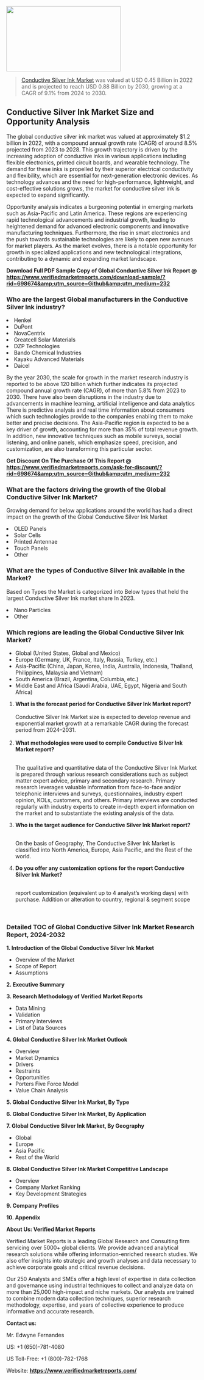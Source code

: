 <img src="https://ffe5etoiles.com/wp-content/uploads/2024/12/MST1-300x171.png" alt="" width="300" height="171" class="alignnone size-medium wp-image-20088" /><blockquote><p><p><a href="https://www.verifiedmarketreports.com/download-sample/?rid=698674&utm_source=Github&utm_medium=232" target="_blank">Conductive Silver Ink Market</a> was valued at USD 0.45 Billion in 2022 and is projected to reach USD 0.88 Billion by 2030, growing at a CAGR of 9.1% from 2024 to 2030.</p></blockquote><p><h2>Conductive Silver Ink Market Size and Opportunity Analysis</h2><p>The global conductive silver ink market was valued at approximately $1.2 billion in 2022, with a compound annual growth rate (CAGR) of around 8.5% projected from 2023 to 2028. This growth trajectory is driven by the increasing adoption of conductive inks in various applications including flexible electronics, printed circuit boards, and wearable technology. The demand for these inks is propelled by their superior electrical conductivity and flexibility, which are essential for next-generation electronic devices. As technology advances and the need for high-performance, lightweight, and cost-effective solutions grows, the market for conductive silver ink is expected to expand significantly.</p><p>Opportunity analysis indicates a burgeoning potential in emerging markets such as Asia-Pacific and Latin America. These regions are experiencing rapid technological advancements and industrial growth, leading to heightened demand for advanced electronic components and innovative manufacturing techniques. Furthermore, the rise in smart electronics and the push towards sustainable technologies are likely to open new avenues for market players. As the market evolves, there is a notable opportunity for growth in specialized applications and new technological integrations, contributing to a dynamic and expanding market landscape.</p></p><p class=""><strong>Download Full PDF Sample Copy of Global Conductive Silver Ink Report @ <a href="https://www.verifiedmarketreports.com/download-sample/?rid=698674&amp;utm_source=Github&amp;utm_medium=232" target="_blank">https://www.verifiedmarketreports.com/download-sample/?rid=698674&amp;utm_source=Github&amp;utm_medium=232</a></strong></p><h3 id="" class="">Who are the largest Global manufacturers in the Conductive Silver Ink industry?</h3><p><li>Henkel</li><li> DuPont</li><li> NovaCentrix</li><li> Greatcell Solar Materials</li><li> DZP Technologies</li><li> Bando Chemical Industries</li><li> Kayaku Advanced Materials</li><li> Daicel</li></p><div class=""><div class="" dir="" data-message-author-role="" data-message-id="" data-message-model-slug=""><div class=""><div class=""><div class=""><div class="" dir="" data-message-author-role="" data-message-id="" data-message-model-slug=""><div class=""><div class=""><p>By the year 2030, the scale for growth in the market research industry is reported to be above 120 billion which further indicates its projected compound annual growth rate (CAGR), of more than 5.8% from 2023 to 2030. There have also been disruptions in the industry due to advancements in machine learning, artificial intelligence and data analytics There is predictive analysis and real time information about consumers which such technologies provide to the companies enabling them to make better and precise decisions. The Asia-Pacific region is expected to be a key driver of growth, accounting for more than 35% of total revenue growth. In addition, new innovative techniques such as mobile surveys, social listening, and online panels, which emphasize speed, precision, and customization, are also transforming this particular sector.</p><p><strong>Get Discount On The Purchase Of This Report @&nbsp; <a href="https://www.verifiedmarketreports.com/ask-for-discount/?rid=698674&amp;utm_source=Github&amp;utm_medium=232" target="_blank">https://www.verifiedmarketreports.com/ask-for-discount/?rid=698674&amp;utm_source=Github&amp;utm_medium=232</a></strong></p></div></div></div></div></div></div></div></div><h3 id="" class="">What are the factors driving the growth of the Global Conductive Silver Ink Market?</h3><p id="" class="">Growing demand for below applications around the world has had a direct impact on the growth of the Global Conductive Silver Ink Market</p><p id="" class=""><li>OLED Panels</li><li> Solar Cells</li><li> Printed Antennae</li><li> Touch Panels</li><li> Other</li></p><h3 id="" class="">What are the types of Conductive Silver Ink available in the Market?</h3><p id="" class="">Based on Types the Market is categorized into Below types that held the largest Conductive Silver Ink market share In 2023.</p><p id="" class=""><li>Nano Particles</li><li> Other</li></p><h3 id="" class="">Which regions are leading the Global Conductive Silver Ink Market?</h3><ul><li>Global (United States, Global and Mexico)</li><li>Europe (Germany, UK, France, Italy, Russia, Turkey, etc.)</li><li>Asia-Pacific (China, Japan, Korea, India, Australia, Indonesia, Thailand, Philippines, Malaysia and Vietnam)</li><li>South America (Brazil, Argentina, Columbia, etc.)</li><li>Middle East and Africa (Saudi Arabia, UAE, Egypt, Nigeria and South Africa)</li></ul><p><ol><li><strong>What is the forecast period for Conductive Silver Ink Market report?<br /></strong><br /><span data-sheets-root="1" data-sheets-value="{&quot;1&quot;:2,&quot;2&quot;:&quot;XXXX size is expected to develop revenue and exponential market growth at a remarkable CAGR during the forecast period from 2024&ndash;2030.&quot;}" data-sheets-userformat="{&quot;2&quot;:12674,&quot;4&quot;:{&quot;1&quot;:2,&quot;2&quot;:16776960},&quot;10&quot;:2,&quot;11&quot;:0,&quot;15&quot;:&quot;Arial&quot;,&quot;16&quot;:12}">Conductive Silver Ink Market size is expected to develop revenue and exponential market growth at a remarkable CAGR during the forecast period from 2024&ndash;2031.</span><br /><br /></li><li><strong>What methodologies were used to compile Conductive Silver Ink Market report?<br /><br /></strong><p>The qualitative and quantitative data of the&nbsp;Conductive Silver Ink Market is prepared through various research considerations such as subject matter expert advice, primary and secondary research. Primary research leverages valuable information from face-to-face and/or telephonic interviews and surveys, questionnaires, industry expert opinion, KOLs, customers, and others. Primary interviews are conducted regularly with industry experts to create in-depth expert information on the market and to substantiate the existing analysis of the data.&nbsp;</p></li><li><strong>Who is the target audience for Conductive Silver Ink Market report?<br /><br /></strong><p>On the basis of Geography, The&nbsp;Conductive Silver Ink Market is classified into North America, Europe, Asia Pacific, and the Rest of the world.</p></li><li><strong>Do you offer any customization options for the report Conductive Silver Ink Market?<br /><br /></strong><p>report customization (equivalent up to 4 analyst&rsquo;s working days) with purchase. Addition or alteration to country, regional &amp; segment scope</p><p>&nbsp;</p></li></ol></p><h3 id="" class="">Detailed TOC of Global Conductive Silver Ink Market Research Report, 2024-2032</h3><p id="" class=""><strong>1. Introduction of the Global Conductive Silver Ink Market</strong></p><ul><li>Overview of the Market</li><li>Scope of Report</li><li>Assumptions</li></ul><p id="" class=""><strong>2. Executive Summary</strong></p><p id="" class=""><strong>3. Research Methodology of&nbsp;Verified Market Reports</strong></p><ul><li>Data Mining</li><li>Validation</li><li>Primary Interviews</li><li>List of Data Sources</li></ul><p id="" class=""><strong>4. Global Conductive Silver Ink Market Outlook</strong></p><ul><li>Overview</li><li>Market Dynamics</li><li>Drivers</li><li>Restraints</li><li>Opportunities</li><li>Porters Five Force Model</li><li>Value Chain Analysis</li></ul><p id="" class=""><strong>5. Global Conductive Silver Ink Market, By&nbsp;Type</strong></p><p id="" class=""><strong>6. Global Conductive Silver Ink Market, By Application</strong></p><p id="" class=""><strong>7. Global Conductive Silver Ink Market, By Geography</strong></p><ul><li>Global</li><li>Europe</li><li>Asia Pacific</li><li>Rest of the World</li></ul><p id="" class=""><strong>8. Global Conductive Silver Ink Market Competitive Landscape</strong></p><ul><li>Overview</li><li>Company Market Ranking</li><li>Key Development Strategies</li></ul><p id="" class=""><strong>9. Company Profiles</strong></p><p id="" class=""><strong>10. Appendix</strong></p><p id="" class=""><strong>About Us: Verified Market Reports</strong></p><p id="" class="">Verified Market Reports is a leading Global Research and Consulting firm servicing over 5000+ global clients. We provide advanced analytical research solutions while offering information-enriched research studies. We also offer insights into strategic and growth analyses and data necessary to achieve corporate goals and critical revenue decisions.</p><p id="" class="">Our 250 Analysts and SMEs offer a high level of expertise in data collection and governance using industrial techniques to collect and analyze data on more than 25,000 high-impact and niche markets. Our analysts are trained to combine modern data collection techniques, superior research methodology, expertise, and years of collective experience to produce informative and accurate research.</p><p id="" class=""><strong>Contact us:</strong></p><p id="" class="">Mr. Edwyne Fernandes</p><p id="" class="">US: +1 (650)-781-4080</p><p id="" class="">US Toll-Free: +1 (800)-782-1768</p><p id="" class="">Website: <a target="" data-test-app-aware-link=""><strong>https://www.verifiedmarketreports.com/</strong></a></p>
